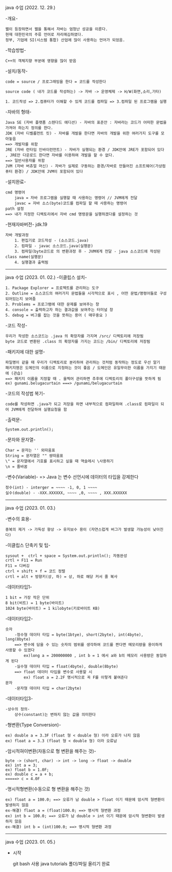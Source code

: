 java 수업 (2022. 12. 29.)

-개요-

	웹이 등장하면서 웹을 통해서 자바는 엄청난 성공을 이룬다.
	현재 대한민국의 주류 언어로 자리매김하였다.
	정부, 기업에 SI(시스템 통합) 산업에 많이 사용하는 언어가 되었음.


-학습방법-

	C++의 객체지향 부분에 영향을 많이 받음

-설치/동작-

	code = source / 프로그래밍을 한다 = 코드를 작성한다
	
	source code ( 내가 코드를 작성하는) -> 자바 -> 운영체제 -> H/W(화면,소리,기타)

	1. 코드작성 => 2.컴퓨터가 이해할 수 있게 코드를 컴파일 => 3.컴파일 된 프로그램을 실행

-자바의 형태-

	Java SE (자바 플랫폼 스텐다드 에디션) - 자바의 표준안 : 자바라는 코드가 어떠한 문법을 가져야 하는지 정의를 한다.
	JDK (자바 디벨롭먼트 킷) - 자바를 개발을 한다면 자바의 개발을 위한 여러가지 도구를 모아놓음
	==> 개발자를 위함
	JRE (자바 런타임 인바이런먼트) - 자바가 실행되는 환경 / JDK안에 JRE가 포함되어 있다 , JRE만 다운로드 한다면 자바를 이용하여 개발을 할 수 없다.
	==> 일반사용자를 위함
	JVM (자바 버츄얼 머신) - 자바가 실제로 구동하는 환경/자바로 만들어진 소프트웨어(가상컴퓨터 환경) / JDK안에 JVM이 포함되어 있다

-설치완료-

	cmd 명령어
		java = 자바 프로그램을 실행할 때 사용하는 명령어 // JVM에게 전달
		javac = 자바 소스(byte)코드를 컴파일 할 때 사용하는 명령어
	path 설정
	==> 내가 지정한 디렉토리에서 자바 cmd 명령문을 실행하겠다를 설정하는 것

-현재자바버전- jdk.19

	자바 개발과정
		1. 편집기로 코드작성 - (소스코드.java)
		2. 컴파일 - javac 소스코드.java(실행문)
		3. 컴파일(byte코드로 의 변환과정 후 - JVM에게 전달 - java 소스코드에 작성된 class name(실행문)
		4. 실행결과 출력됨

---------------------------------------------------------------------------------
java 수업 (2023. 01. 02.)
-이클립스 설치-

	1. Package Explorer = 프로젝트를 관리하는 도구
	2. Outline = 소스코드의 여러가지 문법들을 시각적으로 표시 , 어떤 문법/명령어들로 구성되어있는지 보여줌
	3. Problems = 프로그램에 대한 문제를 보여주는 창
	4. console = 출력하고자 하는 결과값을 보여주는 터미널 창
	5. debug = 버그를 잡는 것을 뜻하는 용어 ( 매우중요 )

-코드 작성-

	우리가 작성한 소스코드는 .java 의 확장자를 가지며 /src/ 디렉토리에 저장됨
	byte 코드로 변환된 .class 의 확장자를 가지는 코드는 /bin/ 디렉토리에 저장됨

-패키지에 대한 설명-

	파일명이 같을 때 우리가 디렉토리로 분리하여 관리하는 것처럼 동작하는 정도로 우선 알기
	패키지명은 도메인의 이름으로 지정하는 것이 좋음 / 도메인은 유일무이한 이름을 가지기 때문에 (관습)
	==> 패키지 이름을 지정할 때 . 을찍어 관리하면 추후에 디렉토리의 폴더구성을 뜻하게 됨
	ex) gunami.belugacurtain ===> /gunami/belugacurtain

-코드의 작성법 복기-

	code를 작성하면 .java가 되고 저장을 하면 내부적으로 컴파일하여 .class로 컴파일이 되어 JVM에게 전달하여 실행요청을 함
-출력문-

	System.out.println();
-문자와 문자열-

	Char = 문자는 '' 외따움표
	String = 문자열은 "" 쌍따움표
	\" = 문자열에서 기호를 표시하고 싶을 때 역슬레시 \사용하기
	\n = 줄바꿈
-변수(Variable)-
	=> Java 는 변수 선언시에 데이터의 타입을 강제한다

	정수(int) - interger = ~~~~ -1, 0, 1 ~~~~
	실수(double) - -XXX.XXXXXX, ~~~~ ,0, ~~~~ , XXX.XXXXXX

---------------------------------------------------------------------------------
java 수업 (2023. 01. 03.)

-변수의 효용-

	중복의 제거 -> 가독성 향상 -> 유지보수 용이 (자연스럽게 버그가 발생할 가능성이 낮아진다)
-이클립스 단축키 및 팁-

	sysout +  ctrl + space = System.out.println(); 자동완성
	crtl + F11 = Run
	F11 = 디버깅
	ctrl + shift + f = 코드 정렬
	crtl + alt + 방향키(상, 하) = 상, 하로 해당 커서 줄 복사
-데이터타입1-

	1 bit = 가장 작은 단위
	8 bit(비트) = 1 byte(바이트)
	1024 byte(바이트) = 1 kilobyte(키로바이트 KB)
-데이터타입2-

	숫자
		-정수형 데이터 타입 = byte(1btye), short(2byte), int(4byte), long(8byte)
		==> 변수에 담을 수 있는 숫자의 범위를 생각하여 코드를 짠다면 메모리량을 용이하게 사용할 수 있겠다
			ex)long a = 200000000 , int b = 1 에서 a와 b의 메모리 사용량은 동일하게 된다
		-실수형 데이터 타입 = float(4byte), double(8byte)
		==> float 데이터 타입을 변수로 사용할 시
			ex) float a = 2.2F 명시적으로 꼭 F를 이렇게 붙여준다
	문자
		-문자형 데이터 타입 = char(2byte)
-데이터타입3-

	-상수의 정의-
		상수(constant)는 변하지 않는 값을 의미한다

-형변환(Type Conversion)-

	ex) double a = 3.3F (float 형 < double 형) 이라 오류가 나지 않음
	ex) float a = 3.3 (float 형 < double 형) 이라 오류남	

-암시적혀이변환(자동으로 형 변환을 해주는 것)-

	byte -> (short, char) -> int -> long -> float -> double
	ex) int a = 3;
	ex) float b = 1.0F;
	ex) double c = a + b;
	=====> c = 4.0F

-명시적형변환(수동으로 형 변환을 해주는 것)

	ex) float a = 100.0; ==> 오류가 남 double > float 이기 때문에 암시적 형변환이 발생하지 않음
	ex-해결) flaot a = (float)100.0; ==> 명시적 형변환 과정
	ex) int b = 100.0; ==> 오류가 남 double > int 이기 때문에 암시적 형변환이 발생하지 않음	
	ex-해결) int b = (int)100.0; ==> 명시적 형변환 과정

---------------------------------------------------------------------------------
java 수업 (2023. 01. 05.)
- 시작

  	git bash 사용 java tutorials 폴더/파일 올리기 완료